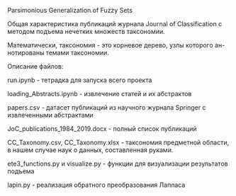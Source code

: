 Parsimonious Generalization of Fuzzy Sets

Общая характеристика публикаций журнала Journal of Classification с методом подъема нечетких множеств таксономии.

Математически, таксономия - это корневое дерево, узлы которого ан-нотированы темами таксономии.

Описание файлов:

run.ipynb - тетрадка для запуска всего проекта

loading_Abstracts.ipynb - извлечение статей и их абстрактов 

papers.csv - датасет  публикаций из научного журнала Springer с извлеченными абстрактами 

JoC_publications_1984_2019.docx - полный список публикаций

СС_Taxonomy.csv, СС_Taxonomy.xlsx - таксономия предметной области, в нашем случае наук о данных, составленная руками.

ete3_functions.py и visualize.py - функции для визуализации результатов подъема

lapin.py - реализация обратного преобразования Лапласа

